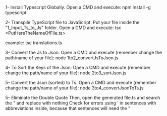 1- Install Typescript Globally.
Open a CMD and execute:
npm install -g typescript

2- Transpile TypeScript file to JavaScript.
Put your file inside the "1_Input_Ts_to_Js" folder.
Open a CMD and execute:
tsc <PutHereTheNameOfFile.ts>

example:
tsc translations.ts

3- Convert the Js to Json.
Open a CMD and execute (remenber change the path/name of your file):
node 1to2_convertJsToJson.js

4- To Sort the Keys of the Json:
Open a CMD and execute (remember change the path/name of your file):
node 2to3_sortJson.js

5- Convert the Json (sorted) to Ts.
Open a CMD and execute (remember change the path/name of your file):
node 3to4_convertJsonToTs.js

5- Eliminate the Double Quote
Then, open the generated file.ts and search the " and replace with nothing
Check for errors using ' in sentences with abbreviations inside, because that sentences will need the "